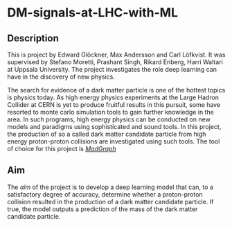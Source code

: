 # DM-signals-at-LHC-with-ML

## Description
This is project by Edward Glöckner, Max Andersson and Carl Löfkvist. It was supervised by Stefano Moretti, Prashant Singh, Rikard Enberg, Harri Waltari at Uppsala University. The project investigates the role deep learning can have in the discovery of new physics.

The search for evidence of a dark matter particle is one of the hottest topics is physics today. As high energy physics experiments at the Large Hadron Collider at CERN is yet to produce fruitful results in this pursuit, some have resorted to monte carlo simulation tools to gain further knowledge in the area. In such programs, high energy physics can be conducted on new models and paradigms using sophisticated and sound tools. In this project, the production of so a called dark matter candidate particle from high energy proton-proton collisions are investigated using such tools. The tool of choice for this project is *[MadGraph](https://nloaccess.in2p3.fr/tools/MG5/index)*

## Aim
The *aim* of the project is to develop a deep learning model that can, to a satisfactory degree of accuracy, determine whether a proton-proton collision resulted in the production of a dark matter candidate particle. If true, the model outputs a prediction of the mass of the dark matter candidate particle.
